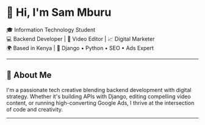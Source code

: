 # 👋 Hi, I'm Sam Mburu

🎓 Information Technology Student  
💻 Backend Developer | 🎥 Video Editor | 📈 Digital Marketer  
🌍 Based in Kenya | 🔧 Django • Python • SEO • Ads Expert

---

## 🚀 About Me

I'm a passionate tech creative blending backend development with digital strategy. Whether it's building APIs with Django, editing compelling video content, or running high-converting Google Ads, I thrive at the intersection of code and creativity.

---
